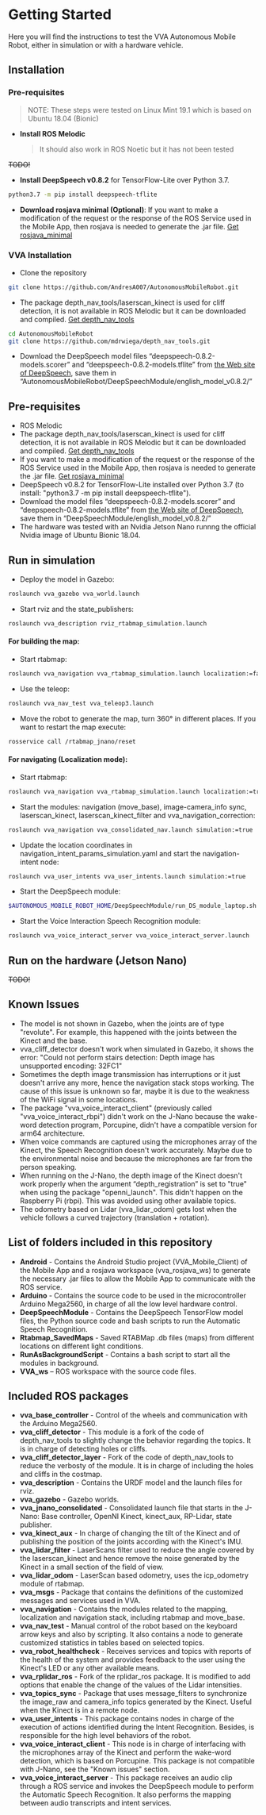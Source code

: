 # Getting Started
Here you will find the instructions to test the VVA Autonomous Mobile Robot, either in simulation or with a hardware vehicle.

## Installation

### Pre-requisites
  > NOTE: These steps were tested on Linux Mint 19.1 which is based on Ubuntu 18.04 (Bionic)

* **Install ROS Melodic**
    > It should also work in ROS Noetic but it has not been tested

~~TODO!~~

* **Install DeepSpeech v0.8.2** for TensorFlow-Lite over Python 3.7.
```bash
python3.7 -m pip install deepspeech-tflite
````
* **Download rosjava minimal (Optional)**: If you want to make a modification of the request or the response of the ROS Service used in the Mobile App, then rosjava is needed to generate the .jar file. [Get rosjava_minimal](http://wiki.ros.org/rosjava/Tutorials/kinetic/Source%20Installation)

### VVA Installation
* Clone the repository
```bash
git clone https://github.com/AndresA007/AutonomousMobileRobot.git
```
* The package depth_nav_tools/laserscan_kinect is used for cliff detection, it is not available in ROS Melodic but it can be downloaded and compiled. [Get depth_nav_tools
](https://github.com/mdrwiega/depth_nav_tools)
```bash
cd AutonomousMobileRobot
git clone https://github.com/mdrwiega/depth_nav_tools.git
```
* Download the DeepSpeech model files “deepspeech-0.8.2-models.scorer” and “deepspeech-0.8.2-models.tflite” from [the Web site of DeepSpeech](https://github.com/mozilla/DeepSpeech/releases/tag/v0.8.2), save them in “AutonomousMobileRobot/DeepSpeechModule/english_model_v0.8.2/”














## Pre-requisites
* ROS Melodic
* The package depth_nav_tools/laserscan_kinect is used for cliff detection, it is not available in ROS Melodic but it can be downloaded and compiled. [Get depth_nav_tools
](https://github.com/mdrwiega/depth_nav_tools)
* If you want to make a modification of the request or the response of the ROS Service used in the Mobile App, then rosjava is needed to generate the .jar file. [Get rosjava_minimal](http://wiki.ros.org/rosjava/Tutorials/kinetic/Source%20Installation)
* DeepSpeech v0.8.2 for TensorFlow-Lite installed over Python 3.7 (to install: "python3.7 -m pip install deepspeech-tflite").
* Download the model files “deepspeech-0.8.2-models.scorer” and “deepspeech-0.8.2-models.tflite” from [the Web site of DeepSpeech](https://github.com/mozilla/DeepSpeech/releases/tag/v0.8.2), save them in “DeepSpeechModule/english_model_v0.8.2/”
* The hardware was tested with an Nvidia Jetson Nano runnng the official Nvidia image of Ubuntu Bionic 18.04.




## Run in simulation
* Deploy the model in Gazebo:
```bash
roslaunch vva_gazebo vva_world.launch
```
* Start rviz and the state_publishers:
```bash
roslaunch vva_description rviz_rtabmap_simulation.launch
```
#### For building the map:
* Start rtabmap:
```bash
roslaunch vva_navigation vva_rtabmap_simulation.launch localization:=false
```
* Use the teleop:
```bash
roslaunch vva_nav_test vva_teleop3.launch
```
* Move the robot to generate the map, turn 360° in different places. If you want to restart the map execute:
```bash
rosservice call /rtabmap_jnano/reset
```
#### For navigating (Localization mode):
* Start rtabmap:
```bash
roslaunch vva_navigation vva_rtabmap_simulation.launch localization:=true
```
* Start the modules: navigation (move_base), image-camera_info sync, laserscan_kinect, laserscan_kinect_filter and vva_navigation_correction:
```bash
roslaunch vva_navigation vva_consolidated_nav.launch simulation:=true
```
* Update the location coordinates in navigation_intent_params_simulation.yaml and start the navigation-intent node:
```bash
roslaunch vva_user_intents vva_user_intents.launch simulation:=true
```
* Start the DeepSpeech module:
```bash
$AUTONOMOUS_MOBILE_ROBOT_HOME/DeepSpeechModule/run_DS_module_laptop.sh
```
* Start the Voice Interaction Speech Recognition module:
```bash
roslaunch vva_voice_interact_server vva_voice_interact_server.launch
```

## Run on the hardware (Jetson Nano)

~~TODO!~~

## Known Issues
* The model is not shown in Gazebo, when the joints are of type "revolute". For example, this happened with the joints between the Kinect and the base.
* vva_cliff_detector doesn't work when simulated in Gazebo, it shows the error: "Could not perform stairs detection: Depth image has unsupported encoding: 32FC1"
* Sometimes the depth image transmission has interruptions or it just doesn't arrive any more, hence the navigation stack stops working. The cause of this issue is unknown so far, maybe it is due to the weakness of the WiFi signal in some locations.
* The package "vva_voice_interact_client" (previously called "vva_voice_interact_rbpi") didn't work on the J-Nano because the wake-word detection program, Porcupine, didn't have a compatible version for arm64 architecture.
* When voice commands are captured using the microphones array of the Kinect, the Speech Recognition doesn't work accurately. Maybe due to the environmental noise and because the microphones are far from the person speaking.
* When running on the J-Nano, the depth image of the Kinect doesn't work properly when the argument “depth_registration” is set to "true" when using the package "openni_launch". This didn't happen on the Raspberry Pi (rbpi). This was avoided using other available topics.
* The odometry based on Lidar (vva_lidar_odom) gets lost when the vehicle follows a curved trajectory (translation + rotation).

## List of folders included in this repository
* **Android** - Contains the Android Studio project (VVA_Mobile_Client) of the Mobile App and a rosjava workspace (vva_rosjava_ws) to generate the necessary .jar files to allow the Mobile App to communicate with the ROS service.
* **Arduino** - Contains the source code to be used in the microcontroller Arduino Mega2560, in charge of all the low level hardware control.
* **DeepSpeechModule** - Contains the DeepSpeech TensorFlow model files, the Python source code and bash scripts to run the Automatic Speech Recognition.
* **Rtabmap_SavedMaps** - Saved RTABMap .db files (maps) from different locations on different light conditions.
* **RunAsBackgroundScript** - Contains a bash script to start all the modules in background.
* **VVA_ws** – ROS workspace with the source code files.

## Included ROS packages
* **vva_base_controller** - Control of the wheels and communication with the Arduino Mega2560.
* **vva_cliff_detector** - This module is a fork of the code of depth_nav_tools to slightly change the behavior regarding the topics. It is in charge of detecting holes or cliffs.
* **vva_cliff_detector_layer** - Fork of the code of depth_nav_tools to reduce the verbosty of the module. It is in charge of including the holes and cliffs in the costmap.
* **vva_description** - Contains the URDF model and the launch files for rviz.
* **vva_gazebo** - Gazebo worlds.
* **vva_jnano_consolidated** - Consolidated launch file that starts in the J-Nano: Base controller, OpenNI Kinect, kinect_aux, RP-Lidar, state publisher.
* **vva_kinect_aux** - In charge of changing the tilt of the Kinect and of publishing the position of the joints according with the Kinect's IMU.
* **vva_lidar_filter** - LaserScans filter used to reduce the angle covered by the laserscan_kinect and hence remove the noise generated by the Kinect in a small section of the field of view.
* **vva_lidar_odom** - LaserScan based odometry, uses the icp_odometry module of rtabmap.
* **vva_msgs** - Package that contains the definitions of the customized messages and services used in VVA.
* **vva_navigation** - Contains the modules related to the mapping, localization and navigation stack, including rtabmap and move_base.
* **vva_nav_test** - Manual control of the robot based on the keyboard arrow keys and also by scripting. It also contains a node to generate customized statistics in tables based on selected topics.
* **vva_robot_healthcheck** - Receives services and topics with reports of the health of the system and provides feedback to the user using the Kinect's LED or any other available means.
* **vva_rplidar_ros** - Fork of the rplidar_ros package. It is modified to add options that enable the change of the values of the Lidar intensities.
* **vva_topics_sync** - Package that uses message_filters to synchronize the image_raw and camera_info topics generated by the Kinect. Useful when the Kinect is in a remote node.
* **vva_user_intents** - This package contains nodes in charge of the execution of actions identified during the Intent Recognition. Besides, is responsible for the high level behaviors of the robot.
* **vva_voice_interact_client** - This node is in charge of interfacing with the microphones array of the Kinect and perform the wake-word detection, which is based on Porcupine. This package is not compatible with J-Nano, see the "Known issues" section.
* **vva_voice_interact_server** - This package receives an audio clip through a ROS service and invokes the DeepSpeech module to perform the Automatic Speech Recognition. It also performs the mapping between audio transcripts and intent services.

